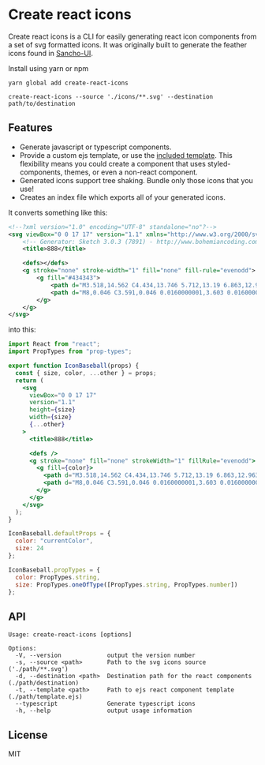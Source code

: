 # Create react icons

Create react icons is a CLI for easily generating react icon components from a set of svg formatted icons. It was originally built to generate the feather icons found in [Sancho-UI](http://sancho-ui.com).

Install using yarn or npm

```
yarn global add create-react-icons
```

```
create-react-icons --source './icons/**.svg' --destination path/to/destination
```

## Features

- Generate javascript or typescript components.
- Provide a custom ejs template, or use the [included template](https://github.com/bmcmahen/create-react-icons/blob/master/lib/default-js-template.ejs). This flexibility means you could create a component that uses styled-components, themes, or even a non-react component.
- Generated icons support tree shaking. Bundle only those icons that you use!
- Creates an index file which exports all of your generated icons.

It converts something like this:

```svg
<!--?xml version="1.0" encoding="UTF-8" standalone="no"?-->
<svg viewBox="0 0 17 17" version="1.1" xmlns="http://www.w3.org/2000/svg" xmlns:xlink="http://www.w3.org/1999/xlink" class="si-glyph si-glyph-baseball">
    <!-- Generator: Sketch 3.0.3 (7891) - http://www.bohemiancoding.com/sketch -->
    <title>888</title>

    <defs></defs>
    <g stroke="none" stroke-width="1" fill="none" fill-rule="evenodd">
        <g fill="#434343">
            <path d="M3.518,14.562 C4.434,13.746 5.712,13.19 6.863,12.963 C8.597,12.622 9.894,10.984 9.882,9.151 C9.878,8.305 9.534,7.506 8.916,6.9 C8.345,6.36 7.584,6.062 6.776,6.061 L6.623,6.064 C4.815,6.145 3.773,7.072 3.247,9.071 C2.929,10.291 2.214,11.566 1.411,12.471 C1.976,13.292 2.69,14.002 3.518,14.562 L3.518,14.562 Z" class="si-glyph-fill"></path>
            <path d="M8,0.046 C3.591,0.046 0.0160000001,3.603 0.0160000001,7.989 C0.0160000001,9.197 0.295,10.337 0.78,11.362 C1.325,10.659 1.837,9.722 2.087,8.766 C2.75,6.246 4.217,4.971 6.571,4.867 L6.772,4.862 C7.891,4.862 8.948,5.279 9.749,6.037 C10.602,6.873 11.074,7.975 11.081,9.142 C11.099,11.542 9.386,13.69 7.096,14.138 C6.22,14.312 5.32,14.682 4.632,15.183 C5.657,15.659 6.796,15.932 8.001,15.932 C12.41,15.932 15.985,12.375 15.985,7.989 C15.985,3.603 12.409,0.046 8,0.046 L8,0.046 Z" class="si-glyph-fill"></path>
        </g>
    </g>
</svg>
```

into this:

```jsx
import React from "react";
import PropTypes from "prop-types";

export function IconBaseball(props) {
  const { size, color, ...other } = props;
  return (
    <svg
      viewBox="0 0 17 17"
      version="1.1"
      height={size}
      width={size}
      {...other}
    >
      <title>888</title>

      <defs />
      <g stroke="none" fill="none" strokeWidth="1" fillRule="evenodd">
        <g fill={color}>
          <path d="M3.518,14.562 C4.434,13.746 5.712,13.19 6.863,12.963 C8.597,12.622 9.894,10.984 9.882,9.151 C9.878,8.305 9.534,7.506 8.916,6.9 C8.345,6.36 7.584,6.062 6.776,6.061 L6.623,6.064 C4.815,6.145 3.773,7.072 3.247,9.071 C2.929,10.291 2.214,11.566 1.411,12.471 C1.976,13.292 2.69,14.002 3.518,14.562 L3.518,14.562 Z" />
          <path d="M8,0.046 C3.591,0.046 0.0160000001,3.603 0.0160000001,7.989 C0.0160000001,9.197 0.295,10.337 0.78,11.362 C1.325,10.659 1.837,9.722 2.087,8.766 C2.75,6.246 4.217,4.971 6.571,4.867 L6.772,4.862 C7.891,4.862 8.948,5.279 9.749,6.037 C10.602,6.873 11.074,7.975 11.081,9.142 C11.099,11.542 9.386,13.69 7.096,14.138 C6.22,14.312 5.32,14.682 4.632,15.183 C5.657,15.659 6.796,15.932 8.001,15.932 C12.41,15.932 15.985,12.375 15.985,7.989 C15.985,3.603 12.409,0.046 8,0.046 L8,0.046 Z" />
        </g>
      </g>
    </svg>
  );
}

IconBaseball.defaultProps = {
  color: "currentColor",
  size: 24
};

IconBaseball.propTypes = {
  color: PropTypes.string,
  size: PropTypes.oneOfType([PropTypes.string, PropTypes.number])
};
```

## API

```
Usage: create-react-icons [options]

Options:
  -V, --version             output the version number
  -s, --source <path>       Path to the svg icons source ('./path/**.svg')
  -d, --destination <path>  Destination path for the react components (./path/destination)
  -t, --template <path>     Path to ejs react component template (./path/template.ejs)
  --typescript              Generate typescript icons
  -h, --help                output usage information
```

## License

MIT
